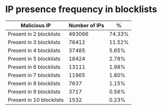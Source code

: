# IP presence frequency in blocklists
| Malicious IP | Number of IPs | % |
|----|----|----|
| Present in 2 blocklists | 493066 | 74.33% |
| Present in 3 blocklists | 76412 | 11.52% |
| Present in 4 blocklists | 37485 | 5.65% |
| Present in 5 blocklists | 18424 | 2.78% |
| Present in 6 blocklists | 13111 | 1.98% |
| Present in 7 blocklists | 11965 | 1.80% |
| Present in 8 blocklists | 7637 | 1.15% |
| Present in 9 blocklists | 3717 | 0.56% |
| Present in 10 blocklists | 1532 | 0.23% |
